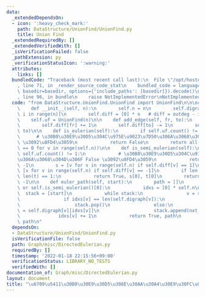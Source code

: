 ```yaml
---
data:
  _extendedDependsOn:
  - icon: ':heavy_check_mark:'
    path: DataStructure/UnionFind/UnionFind.py
    title: Union Find
  _extendedRequiredBy: []
  _extendedVerifiedWith: []
  _isVerificationFailed: false
  _pathExtension: py
  _verificationStatusIcon: ':warning:'
  attributes:
    links: []
  bundledCode: "Traceback (most recent call last):\n  File \"/opt/hostedtoolcache/Python/3.10.6/x64/lib/python3.10/site-packages/onlinejudge_verify/documentation/build.py\"\
    , line 71, in _render_source_code_stat\n    bundled_code = language.bundle(stat.path,\
    \ basedir=basedir, options={'include_paths': [basedir]}).decode()\n  File \"/opt/hostedtoolcache/Python/3.10.6/x64/lib/python3.10/site-packages/onlinejudge_verify/languages/python.py\"\
    , line 96, in bundle\n    raise NotImplementedError\nNotImplementedError\n"
  code: "from DataStructure.UnionFind.UnionFind import UnionFind\n\n\nclass DirectedEulerian:\n\
    \    def __init__(self, n):\n        self.n = n\n        self.digraph = [[] for\
    \ i in range(n)]\n        self.diff = [0] * n   # diff = outdeg - indeg\n    \
    \    self.uf = UnionFind(n)\n\n    def add_edge(self, fr, to):\n        self.digraph[fr].append(to)\n\
    \        self.diff[fr] += 1\n        self.diff[to] -= 1\n        self.uf.merge(fr,\
    \ to)\n\n    def is_eulerian(self):\n        if self.uf.count() != 1:\n      \
    \      # \u30B0\u30E9\u30D5\u304C\u975E\u9023\u7D50\u306A\u3068\u304D\u306F False\
    \ \u3092\u8FD4\u3059\n            return False\n        return all(self.diff[v]\
    \ == 0 for v in range(self.n))\n\n    def is_semi_eulerian(self):\n        if\
    \ self.uf.count() != 1:\n            # \u30B0\u30E9\u30D5\u304C\u975E\u9023\u7D50\
    \u306A\u3068\u304D\u306F False \u3092\u8FD4\u3059\n            return False, -1,\
    \ -1\n        s = [v for v in range(self.n) if self.diff[v] == 1]\n        t =\
    \ [v for v in range(self.n) if self.diff[v] == -1]\n        if len(s) == 1 and\
    \ len(t) == 1:\n            return True, s[0], t[0]\n        return False, -1,\
    \ -1\n\n    def euler_path(self, start):\n        path = []\n        if self.is_eulerian()\
    \ or self.is_semi_eulerian()[0]:\n            idxs = [0] * self.n\n          \
    \  stack = [start]\n            while stack:\n                v = stack[-1]\n\
    \                if idxs[v] == len(self.digraph[v]):\n                    path.append(v)\n\
    \                    stack.pop()\n                else:\n                    nxt_v\
    \ = self.digraph[v][idxs[v]]\n                    stack.append(nxt_v)\n      \
    \              idxs[v] += 1\n            return True, path\n        return False,\
    \ path\n"
  dependsOn:
  - DataStructure/UnionFind/UnionFind.py
  isVerificationFile: false
  path: Graph/misc/DirectedEulerian.py
  requiredBy: []
  timestamp: '2022-01-18 22:15:56+09:00'
  verificationStatus: LIBRARY_NO_TESTS
  verifiedWith: []
documentation_of: Graph/misc/DirectedEulerian.py
layout: document
title: "\u6709\u5411\u30B0\u30E9\u30D5\u306E\u30AA\u30A4\u30E9\u30FC\u8DEF"
---
```

